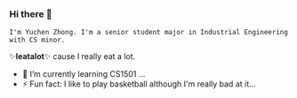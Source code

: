 ### Hi there 👋

	I'm Yuchen Zhong. I'm a senior student major in Industrial Engineering with CS minor.
✨**Ieatalot**✨ cause I really eat a lot.  
- 🌱 I’m currently learning CS1501 ...
- ⚡ Fun fact: I like to play basketball although I'm really bad at it...

